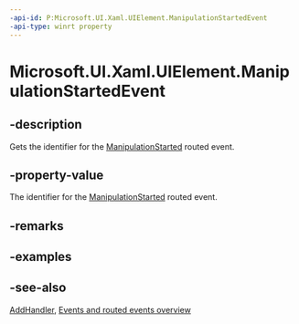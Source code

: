 ```yaml
---
-api-id: P:Microsoft.UI.Xaml.UIElement.ManipulationStartedEvent
-api-type: winrt property
---
```


<!-- Property syntax
public Microsoft.UI.Xaml.RoutedEvent ManipulationStartedEvent { get; }
-->

# Microsoft.UI.Xaml.UIElement.ManipulationStartedEvent

## -description

Gets the identifier for the [ManipulationStarted](uielement_manipulationstarted.md) routed event.

## -property-value

The identifier for the [ManipulationStarted](uielement_manipulationstarted.md) routed event.

## -remarks

## -examples

## -see-also

[AddHandler](uielement_addhandler_1350394113.md), [Events and routed events overview](/windows/uwp/xaml-platform/events-and-routed-events-overview)
